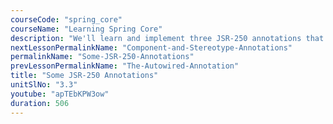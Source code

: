 ```yaml
---
courseCode: "spring_core"
courseName: "Learning Spring Core"
description: "We'll learn and implement three JSR-250 annotations that Spring supports:Resource, PostConstruct and PreDestroy."
nextLessonPermalinkName: "Component-and-Stereotype-Annotations"
permalinkName: "Some-JSR-250-Annotations"
prevLessonPermalinkName: "The-Autowired-Annotation"
title: "Some JSR-250 Annotations"
unitSlNo: "3.3"
youtube: "apTEbKPW3ow"
duration: 506
---
```

